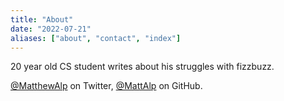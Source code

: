 ```yaml
---
title: "About"
date: "2022-07-21"
aliases: ["about", "contact", "index"]
---
```


20 year old CS student writes about his struggles with fizzbuzz.

[@MatthewAlp](https://twitter.com/MatthewAlp) on Twitter, [@MattAlp](https://github.com/MattAlp) on GitHub.
